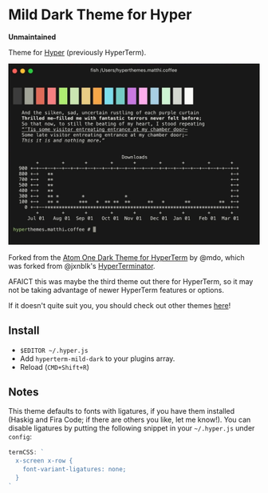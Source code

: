# Mild Dark Theme for Hyper

**Unmaintained**

Theme for [Hyper](https://hyper.is) (previously HyperTerm).

![screenshot](/screenshot.png?raw=true)

Forked from the [Atom One Dark Theme for HyperTerm](https://github.com/mdo/hyperterm-atom-dark)
by @mdo, which was forked from @jxnblk's
[HyperTerminator](https://github.com/jxnblk/hyperterminator).

AFAICT this was maybe the third theme out there for HyperTerm, so it may not
be taking advantage of newer HyperTerm features or options.

If it doesn't quite suit you, you should check out other themes
[here](https://hyperthemes.matthi.coffee)!

## Install

* `$EDITOR ~/.hyper.js`
* Add `hyperterm-mild-dark` to your plugins array.
* Reload (`CMD+Shift+R`)

## Notes

This theme defaults to fonts with ligatures, if you have them installed (Haskig
and Fira Code; if there are others you like, let me know!). You can disable
ligatures by putting the following snippet in your `~/.hyper.js` under `config`:

```javascript
termCSS: `
  x-screen x-row {
    font-variant-ligatures: none;
  }
`
```
